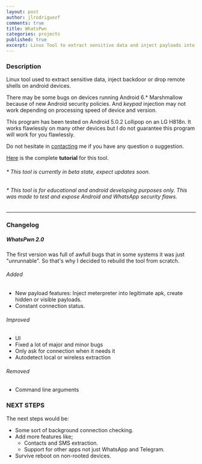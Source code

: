 ```yaml
---
layout: post
author: jlrodriguezf
comments: true
title: WhatsPwn
categories: projects
published: true
excerpt: Linux Tool to extract sensitive data and inject payloads into any Android devices.
---
```


### Description
Linux tool used to extract sensitive data, inject backdoor or drop remote shells on android devices.

There may be some bugs on devices running Android 6.* Marshmallow because of new Android security policies. And *keypad* injection may not work depending on processing speed of device and version.

This program has been tested on Android 5.0.2 Lollipop on an LG H818n. It works flawlessly on many other devices but I do not guarantee this program will work for you flawlessly.

Do not hesitate in [contacting](http://jlrodriguezf.github.io/contact/) me if you have any question o suggestion.

[Here](http://jlrodriguezf.github.io/posts/WhatsPwn-2.0.html) is the complete **tutorial** for this tool.

###### * This tool is currently in beta state, expect updates soon.

###### * This tool is for educational and android developing purposes only. This was made to test and expose Android and WhatsApp security flaws.
	
---------
### Changelog
##### WhatsPwn 2.0
The first version was full of awfull bugs that in some systems it was just "unrunnable". So that's why I decided to rebuild the tool from scratch.

###### Added
- New payload features: Inject meterpreter into legitimate apk, create hidden or visible payloads.
- Constant connection status.

###### Improved
- UI
- Fixed  a lot of major and minor bugs
- Only ask for connection when it needs it
- Autodetect local or wireless extraction

###### Removed
- Command line arguments

### NEXT STEPS
The next steps would be:

* Some sort of background connection checking.
* Add more features like;
	* Contacts and SMS extraction.
	* Support for other apps not just WhatsApp and Telegram.
* Survive reboot on non-rooted devices.




